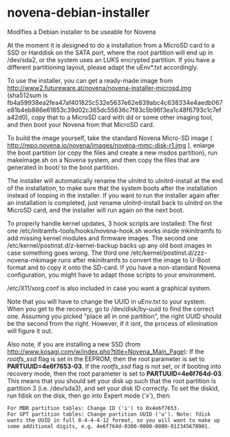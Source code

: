 # novena-debian-installer
Modifies a Debian installer to be useable for Novena

At the moment it is designed to do a installation from a MicroSD card to a SSD or Harddisk on the SATA port, where the root partition will end up in /dev/sda2, or the system uses an LUKS encrypted partition.
If you have a different partitioning layout, please adapt the uEnv*.txt accordingly.

To use the installer, you can get a ready-made image from http://www2.futureware.at/novena/novena-installer-microsd.img (sha512sum is fb4a59938ea2fea47af401825c532e5637e62e839abc4c638334e4aedb067e81b4eb886e61653c39d02c365dc55636c7f83c5b96f3ea1c48f6793c1c7efa42d0), copy that to a MicroSD card with dd or some other imaging tool, and then boot your Novena from that MicroSD card.

To build the image yourself, take the standard Novena Micro-SD image ( http://repo.novena.io/novena/images/novena-mmc-disk-r1.img ), enlarge the boot partition (or copy the files and create a new msdos partition), run makeimage.sh on a Novena system, and then copy the files that are generated in boot/ to the boot partition.

The installer will automatically rename the uInitrd to uInitrd-install at the end of the installation, to make sure that the system boots after the installation instead of looping in the installer.
If you want to run the installer again after an installation is completed, just rename uInitrd-install back to uInitrd on the MicroSD card, and the installer will run again on the next boot.

To properly handle kernel updates, 3 hook scripts are installed:
The first one /etc/initramfs-tools/hooks/novena-hook.sh works inside mkinitramfs to add missing kernel modules and firmware images. The second one /etc/kernel/postinst.d/z-kernel-backup backs up any old boot images in case something goes wrong. The third one /etc/kernel/postinst.d/zzz-novena-mkimage runs after mkinitramfs to convert the image to U-Boot format and to copy it onto the SD-card. If you have a non-standard Novena configuration, you might have to adapt those scripts to your environment.

/etc/X11/xorg.conf is also included in case you want a graphical system.

Note that you will have to change the UUID in uEnv.txt to your system. When you get to the recovery, go to /dev/disk/by-uuid to find the correct one. Assuming you picked "place all in one partition", the right UUID should be the second from the right. However, if it isnt, the process of elimination will figure it out.

Also note, if you are installing a new SSD (from http://www.kosagi.com/w/index.php?title=Novena_Main_Page):
If the *rootfs_ssd* flag is set in the EEPROM, then the root parameter is set to **PARTUUID=4e6f7653-03**. If the *rootfs_ssd* flag is not set, or if booting into recovery mode, then the root parameter is set to **PARTUUID=4e6f764d-03**. This means that you should set your disk up such that the root partition is partition 3 (i.e. /dev/sda3), and set your disk ID correctly. To set the diskid, run fdisk on the disk, then go into Expert mode ('x'), then:

    For MBR partition tables: Change ID ('i') to 0x4e6f7653.
    For GPT partition tables: Change partition UUID ('u'). Note: fdisk wants the UUID in full 8-4-4-4-12 format, so you will want to make up some additional digits, e.g. 4e6f764d-0300-0000-0000-012345678901.
